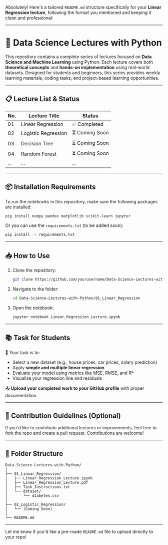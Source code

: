 Absolutely! Here's a tailored `README.md` structure specifically for your **Linear Regression lecture**, following the format you mentioned and keeping it clean and professional:

---

# 📘 Data Science Lectures with Python

This repository contains a complete series of lectures focused on **Data Science and Machine Learning** using Python. Each lecture covers both **theoretical concepts** and **hands-on implementation** using real-world datasets. Designed for students and beginners, this series provides weekly learning materials, coding tasks, and project-based learning opportunities.

---

## 📋 Lecture List & Status

| No. | Lecture Title       | Status        |
| --- | ------------------- | ------------- |
| 01  | Linear Regression   | ✅ Completed   |
| 02  | Logistic Regression | ⏳ Coming Soon |
| 03  | Decision Tree       | ⏳ Coming Soon |
| 04  | Random Forest       | ⏳ Coming Soon |
| ... | ...                 | ...           |

---

## 📦 Installation Requirements

To run the notebooks in this repository, make sure the following packages are installed:

```bash
pip install numpy pandas matplotlib scikit-learn jupyter
```

Or you can use the `requirements.txt` (to be added soon):

```bash
pip install -r requirements.txt
```

---

## 📥 How to Use

1. Clone the repository:

   ```bash
   git clone https://github.com/yourusername/Data-Science-Lectures-with-Python.git
   ```

2. Navigate to the folder:

   ```bash
   cd Data-Science-Lectures-with-Python/01_Linear_Regression
   ```

3. Open the notebook:

   ```bash
   jupyter notebook Linear_Regression_Lecture.ipynb
   ```

---

## 📚 Task for Students

🔹 Your task is to:

* Select a new dataset (e.g., house prices, car prices, salary prediction)
* Apply **simple and multiple linear regression**
* Evaluate your model using metrics like MSE, RMSE, and R²
* Visualize your regression line and residuals

📤 **Upload your completed work to your GitHub profile** with proper documentation.

---

## 🙌 Contribution Guidelines (Optional)

If you'd like to contribute additional lectures or improvements, feel free to fork the repo and create a pull request. Contributions are welcome!

---

## 🧱 Folder Structure

```
Data-Science-Lectures-with-Python/
│
├── 01_Linear_Regression/
│   ├── Linear_Regression_Lecture.ipynb
│   ├── Linear_Regression_Lecture.pdf
│   ├── Task_Instructions.txt
│   └── dataset/
│       └── diabetes.csv
│
├── 02_Logistic_Regression/
│   └── (Coming Soon)
│
└── README.md
```

---

Let me know if you'd like a pre-made `README.md` file to upload directly to your repo!
